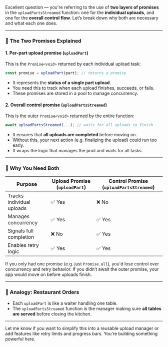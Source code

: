Excellent question — you're referring to the use of **two layers of promises** in the `uploadPartsStreamed` function: one for the **individual uploads**, and one for the **overall control flow**. Let’s break down why both are necessary and what each one does.

---

### 🎯 The Two Promises Explained

#### 1. **Per-part upload promise (`uploadPart`)**
This is the `Promise<void>` returned by each individual upload task:

```ts
const promise = uploadPart(part); // returns a promise
```

- It represents the **status of a single part upload**.
- You need this to track when each upload finishes, succeeds, or fails.
- These promises are stored in a pool to manage concurrency.

#### 2. **Overall control promise (`uploadPartsStreamed`)**
This is the outer `Promise<void>` returned by the entire function:

```ts
await uploadPartsStreamed(...); // waits for all uploads to finish
```

- It ensures that **all uploads are completed** before moving on.
- Without this, your next action (e.g. finalizing the upload) could run too early.
- It wraps the logic that manages the pool and waits for all tasks.

---

### 🧠 Why You Need Both

| Purpose                     | Upload Promise (`uploadPart`) | Control Promise (`uploadPartsStreamed`) |
|----------------------------|-------------------------------|------------------------------------------|
| Tracks individual uploads  | ✅ Yes                        | ❌ No                                     |
| Manages concurrency        | ✅ Yes                        | ✅ Yes                                    |
| Signals full completion    | ❌ No                         | ✅ Yes                                    |
| Enables retry logic        | ✅ Yes                        | ✅ Yes                                    |

If you only had one promise (e.g. just `Promise.all`), you'd lose control over concurrency and retry behavior. If you didn’t await the outer promise, your app would move on before uploads finish.

---

### 🔧 Analogy: Restaurant Orders

- Each `uploadPart` is like a waiter handling one table.
- The `uploadPartsStreamed` function is the manager making sure **all tables are served** before closing the kitchen.

---

Let me know if you want to simplify this into a reusable upload manager or add features like retry limits and progress bars. You're building something powerful here.